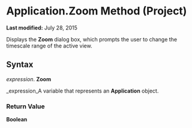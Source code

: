 
# Application.Zoom Method (Project)

 **Last modified:** July 28, 2015

Displays the  **Zoom** dialog box, which prompts the user to change the timescale range of the active view.

## Syntax

 _expression_. **Zoom**

 _expression_A variable that represents an  **Application** object.


### Return Value

 **Boolean**

